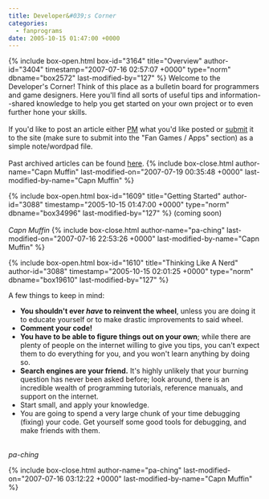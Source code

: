 ```yaml
---
title: Developer&#039;s Corner
categories:
  - fanprograms
date: 2005-10-15 01:47:00 +0000
---
```

{% include box-open.html box-id="3164" title="Overview" author-id="3404" timestamp="2007-07-16 02:57:07 +0000" type="norm" dbname="box2572" last-modified-by="127" %}
Welcome to the Developer's Corner! Think of this place as a bulletin board for programmers and game designers. Here you'll find all sorts of useful tips and information--shared knowledge to help you get started on your own project or to even further hone your skills.<br />
<br />
If you'd like to post an article either <a href="http://starmen.net/forum/?t=ppost&toi=3404">PM</a> what you'd like posted or <a href="/submit">submit</a> it to the site (make sure to submit into the "Fan Games / Apps" section) as a simple note/wordpad file.<br />
<br />
Past archived articles can be found <a href="/fanprograms/articles/archives.php">here</a>.
{% include box-close.html author-name="Capn Muffin" last-modified-on="2007-07-19 00:35:48 +0000" last-modified-by-name="Capn Muffin" %}

{% include box-open.html box-id="1609" title="Getting Started" author-id="3088" timestamp="2005-10-15 01:47:00 +0000" type="norm" dbname="box34996" last-modified-by="127" %}
(coming soon)
<br />
<br />
<i>Capn Muffin</i>
{% include box-close.html author-name="pa-ching" last-modified-on="2007-07-16 22:53:26 +0000" last-modified-by-name="Capn Muffin" %}

{% include box-open.html box-id="1610" title="Thinking Like A Nerd" author-id="3088" timestamp="2005-10-15 02:01:25 +0000" type="norm" dbname="box19610" last-modified-by="127" %}
<p>
A few things to keep in mind:
<ul>
 <li><b>You shouldn't ever <i>have</i> to reinvent the wheel</b>, unless you are doing it to educate yourself or to make drastic improvements to said wheel.</li>
 <li><b>Comment your code!</b></li> <!-- like this! you win 1 NerdPoint(TM) for spotting me! -->
 <li><b>You have to be able to figure things out on your own</b>; while there are plenty of people on the internet willing to give you tips, you can't expect them to do everything for you, and you won't learn anything by doing so.</li>
 <li><b>Search engines are your friend.</b> It's highly unlikely that your burning question has never been asked before; look around, there is an incredible wealth of programming tutorials, reference manuals, and support on the internet.</li>
 <li>Start small, and apply your knowledge.</li>
 <li>You are going to spend a very large chunk of your time debugging (fixing) your code. Get yourself some good tools for debugging, and make friends with them.</li>
</ul>
</p>
<br />
<i>pa-ching</i>

{% include box-close.html author-name="pa-ching" last-modified-on="2007-07-16 03:12:22 +0000" last-modified-by-name="Capn Muffin" %}

